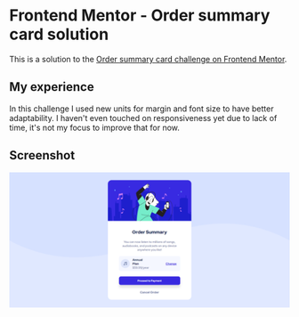 # Frontend Mentor - Order summary card solution

This is a solution to the [Order summary card challenge on Frontend Mentor](https://www.frontendmentor.io/challenges/order-summary-component-QlPmajDUj).

## My experience
In this challenge I used new units for margin and font size to have better adaptability. I haven't even touched on responsiveness yet due to lack of time, it's not my focus to improve that for now.

## Screenshot
![](/design/screenshot.jpg)
